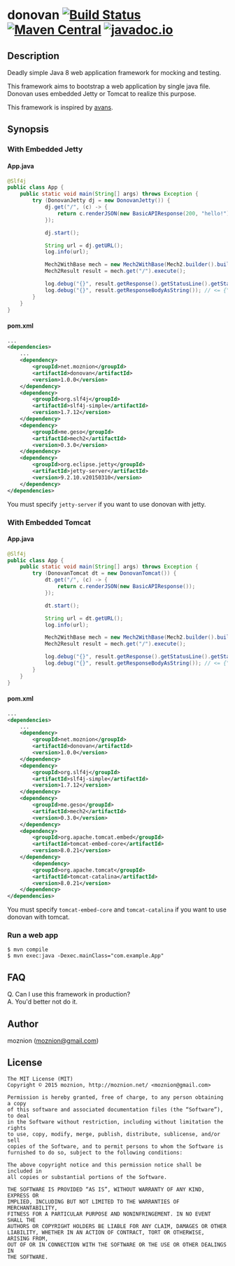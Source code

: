 donovan [![Build Status](https://travis-ci.org/moznion/donovan.svg)](https://travis-ci.org/moznion/donovan) [![Maven Central](https://maven-badges.herokuapp.com/maven-central/net.moznion/donovan/badge.svg)](https://maven-badges.herokuapp.com/maven-central/net.moznion/donovan) [![javadoc.io](https://javadocio-badges.herokuapp.com/net.moznion/donovan/badge.svg)](https://javadocio-badges.herokuapp.com/net.moznion/donovan)
==

Description
--

Deadly simple Java 8 web application framework for mocking and testing.

This framework aims to bootstrap a web application by single java file.
Donovan uses embedded Jetty or Tomcat to realize this purpose.

This framework is inspired by [avans](https://github.com/tokuhirom/avans).

Synopsis
---

### With Embedded Jetty

#### App.java

```java
@Slf4j
public class App {
    public static void main(String[] args) throws Exception {
        try (DonovanJetty dj = new DonovanJetty()) {
            dj.get("/", (c) -> {
                return c.renderJSON(new BasicAPIResponse(200, "hello!"));
            });

            dj.start();

            String url = dj.getURL();
            log.info(url);

            Mech2WithBase mech = new Mech2WithBase(Mech2.builder().build(), new URI(url));
            Mech2Result result = mech.get("/").execute();

            log.debug("{}", result.getResponse().getStatusLine().getStatusCode()); // <= 200
            log.debug("{}", result.getResponseBodyAsString()); // <= {"code":200,"messages":["hello!"]}
        }
    }
}
```

#### pom.xml

```xml
...
<dependencies>
    ...
    <dependency>
        <groupId>net.moznion</groupId>
        <artifactId>donovan</artifactId>
        <version>1.0.0</version>
    </dependency>
    <dependency>
        <groupId>org.slf4j</groupId>
        <artifactId>slf4j-simple</artifactId>
        <version>1.7.12</version>
    </dependency>
    <dependency>
        <groupId>me.geso</groupId>
        <artifactId>mech2</artifactId>
        <version>0.3.0</version>
    </dependency>
    <dependency>
        <groupId>org.eclipse.jetty</groupId>
        <artifactId>jetty-server</artifactId>
        <version>9.2.10.v20150310</version>
    </dependency>
</dependencies>
```

You must specify `jetty-server` if you want to use donovan with jetty.

### With Embedded Tomcat

#### App.java

```java
@Slf4j
public class App {
    public static void main(String[] args) throws Exception {
        try (DonovanTomcat dt = new DonovanTomcat()) {
            dt.get("/", (c) -> {
                return c.renderJSON(new BasicAPIResponse());
            });

            dt.start();

            String url = dt.getURL();
            log.info(url);

            Mech2WithBase mech = new Mech2WithBase(Mech2.builder().build(), new URI(url));
            Mech2Result result = mech.get("/").execute();

            log.debug("{}", result.getResponse().getStatusLine().getStatusCode()); // <= 200
            log.debug("{}", result.getResponseBodyAsString()); // <= {"code":200,"messages":["hello!"]}
        }
    }
}
```

#### pom.xml

```xml
...
<dependencies>
    ...
    <dependency>
        <groupId>net.moznion</groupId>
        <artifactId>donovan</artifactId>
        <version>1.0.0</version>
    </dependency>
    <dependency>
        <groupId>org.slf4j</groupId>
        <artifactId>slf4j-simple</artifactId>
        <version>1.7.12</version>
    </dependency>
    <dependency>
        <groupId>me.geso</groupId>
        <artifactId>mech2</artifactId>
        <version>0.3.0</version>
    </dependency>
    <dependency>
        <groupId>org.apache.tomcat.embed</groupId>
        <artifactId>tomcat-embed-core</artifactId>
        <version>8.0.21</version>
    </dependency>
        <dependency>
        <groupId>org.apache.tomcat</groupId>
        <artifactId>tomcat-catalina</artifactId>
        <version>8.0.21</version>
    </dependency>
</dependencies>
```

You must specify `tomcat-embed-core` and `tomcat-catalina` if you want to use donovan with tomcat.

### Run a web app

```
$ mvn compile
$ mvn exec:java -Dexec.mainClass="com.example.App"
```

FAQ
--

Q. Can I use this framework in production?  
A. You'd better not do it.

Author
--

moznion (<moznion@gmail.com>)

License
--

```
The MIT License (MIT)
Copyright © 2015 moznion, http://moznion.net/ <moznion@gmail.com>

Permission is hereby granted, free of charge, to any person obtaining a copy
of this software and associated documentation files (the “Software”), to deal
in the Software without restriction, including without limitation the rights
to use, copy, modify, merge, publish, distribute, sublicense, and/or sell
copies of the Software, and to permit persons to whom the Software is
furnished to do so, subject to the following conditions:

The above copyright notice and this permission notice shall be included in
all copies or substantial portions of the Software.

THE SOFTWARE IS PROVIDED “AS IS”, WITHOUT WARRANTY OF ANY KIND, EXPRESS OR
IMPLIED, INCLUDING BUT NOT LIMITED TO THE WARRANTIES OF MERCHANTABILITY,
FITNESS FOR A PARTICULAR PURPOSE AND NONINFRINGEMENT. IN NO EVENT SHALL THE
AUTHORS OR COPYRIGHT HOLDERS BE LIABLE FOR ANY CLAIM, DAMAGES OR OTHER
LIABILITY, WHETHER IN AN ACTION OF CONTRACT, TORT OR OTHERWISE, ARISING FROM,
OUT OF OR IN CONNECTION WITH THE SOFTWARE OR THE USE OR OTHER DEALINGS IN
THE SOFTWARE.
```

